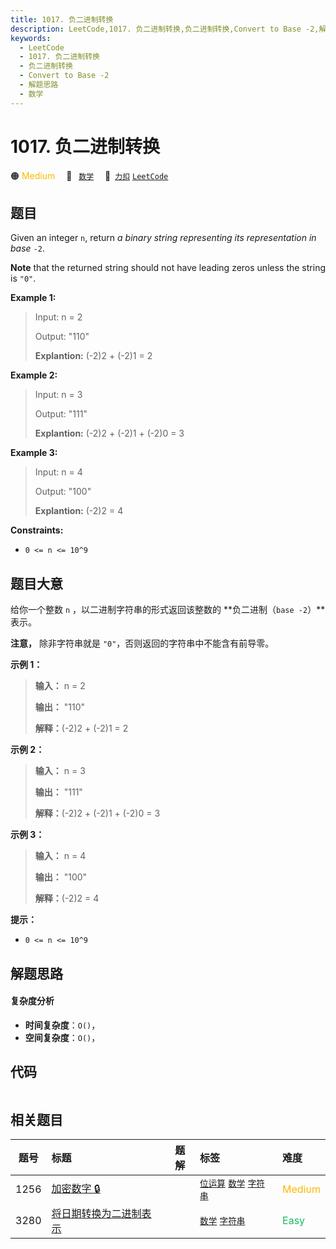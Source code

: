 ```yaml
---
title: 1017. 负二进制转换
description: LeetCode,1017. 负二进制转换,负二进制转换,Convert to Base -2,解题思路,数学
keywords:
  - LeetCode
  - 1017. 负二进制转换
  - 负二进制转换
  - Convert to Base -2
  - 解题思路
  - 数学
---
```


# 1017. 负二进制转换

🟠 <font color=#ffb800>Medium</font>&emsp; 🔖&ensp; [`数学`](/tag/math.md)&emsp; 🔗&ensp;[`力扣`](https://leetcode.cn/problems/convert-to-base-2) [`LeetCode`](https://leetcode.com/problems/convert-to-base-2)

## 题目

Given an integer `n`, return _a binary string representing its representation
in base_ `-2`.

**Note** that the returned string should not have leading zeros unless the
string is `"0"`.



**Example 1:**

> Input: n = 2
> 
> Output: "110"
> 
> **Explantion:** (-2)2 + (-2)1 = 2

**Example 2:**

> Input: n = 3
> 
> Output: "111"
> 
> **Explantion:** (-2)2 + (-2)1 + (-2)0 = 3

**Example 3:**

> Input: n = 4
> 
> Output: "100"
> 
> **Explantion:** (-2)2 = 4

**Constraints:**

  * `0 <= n <= 10^9`


## 题目大意

给你一个整数 `n` ，以二进制字符串的形式返回该整数的 **负二进制（`base -2`）**表示。

**注意，** 除非字符串就是 `"0"`，否则返回的字符串中不能含有前导零。



**示例 1：**

> 
> 
> 
> 
> 
> **输入：** n = 2
> 
> **输出：** "110"
> 
> **解释：**(-2)2 + (-2)1 = 2
> 
> 

**示例 2：**

> 
> 
> 
> 
> 
> **输入：** n = 3
> 
> **输出：** "111"
> 
> **解释：**(-2)2 + (-2)1 + (-2)0 = 3
> 
> 

**示例 3：**

> 
> 
> 
> 
> 
> **输入：** n = 4
> 
> **输出：** "100"
> 
> **解释：**(-2)2 = 4
> 
> 



**提示：**

  * `0 <= n <= 10^9`


## 解题思路

#### 复杂度分析

- **时间复杂度**：`O()`，
- **空间复杂度**：`O()`，

## 代码

```javascript

```

## 相关题目

<!-- prettier-ignore -->
| 题号 | 标题 | 题解 | 标签 | 难度 |
| :------: | :------ | :------: | :------ | :------ |
| 1256 | [加密数字 🔒](https://leetcode.com/problems/encode-number) |  |  [`位运算`](/tag/bit-manipulation.md) [`数学`](/tag/math.md) [`字符串`](/tag/string.md) | <font color=#ffb800>Medium</font> |
| 3280 | [将日期转换为二进制表示](https://leetcode.com/problems/convert-date-to-binary) |  |  [`数学`](/tag/math.md) [`字符串`](/tag/string.md) | <font color=#15bd66>Easy</font> |